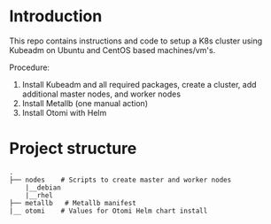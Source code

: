 # Introduction
This repo contains instructions and code to setup a K8s cluster using Kubeadm on Ubuntu and CentOS based machines/vm's.

Procedure:

1. Install Kubeadm and all required packages, create a cluster, add additional master nodes, and worker nodes
2. Install Metallb (one manual action)
3. Install Otomi with Helm

# Project structure
```
.
├── nodes    # Scripts to create master and worker nodes
    |__debian
    |__rhel
├── metallb   # Metallb manifest
|__ otomi    # Values for Otomi Helm chart install

